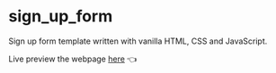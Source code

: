 # sign_up_form
Sign up form template written with vanilla HTML, CSS and JavaScript.

Live preview the webpage [here](https://uaitt.github.io/sign_up_form/)
:point_left:
